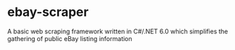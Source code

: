 # ebay-scraper
A basic web scraping framework written in C#/.NET 6.0 which simplifies the gathering of public eBay listing information

